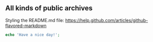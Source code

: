 ## All kinds of public archives

Styling the README.md file: https://help.github.com/articles/github-flavored-markdown

```php
echo 'Have a nice day!';
```
